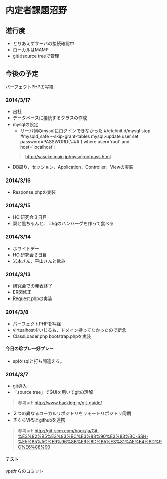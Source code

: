 # 内定者課題沼野
## 進行度
* とりあえずサーバの接続確認中
* ローカルはMAMP
* gitはsource treeで管理

## 今後の予定
パーフェクトPHPの写経

### 2014/3/17
* 出社
* データベースに接続するクラスの作成
* mysqlの設定
	* サーバ側のmysqlにログインできなかった
	#/etc/init.d/mysql stop 
	#mysqld_safe --skip-grant-tables
	mysql>update user set password=PASSWORD('###') where user='root' and host='localhost';
    > http://sasuke.main.jp/mysqlrootpass.html
* DB周り，セッション，Application，Controller，Viewの実装

### 2014/3/16
* Response.phpの実装

### 2014/3/15
* HCI研究会３日目
* 翼と黒ちゃんと、１kgのハンバーグを作って食べる

### 2014/3/14
* ホワイトデー
* HCI研究会２日目
* 岩本さん、平山さんと飲み

### 2014/3/13
* 研究会での発表終了
* ER図修正
* Request.phpの実装

### 2014/3/8
* パーフェクトPHPを写経
* virtualhostをいじるも、ドメイン持ってなかったので断念
* ClassLoader.php bootstrap.phpを実装

#### 今日の珍プレー好プレー
* splをsqlと打ち間違える。

### 2014/3/7
* git導入
* 「source tree」でGUIを用いてgitの理解  
> 参考url: <http://www.backlog.jp/git-guide/>
* ２つの異なるローカルリポジトリをリモートリポジトリ同期
* さくらVPSとgithubを連携  
> 参考url: <http://git-scm.com/book/ja/Git-%E3%82%B5%E3%83%BC%E3%83%90%E3%83%BC-SSH-%E5%85%AC%E9%96%8B%E9%8D%B5%E3%81%AE%E4%BD%9C%E6%88%90>

#### テスト
vpsからのコミット
